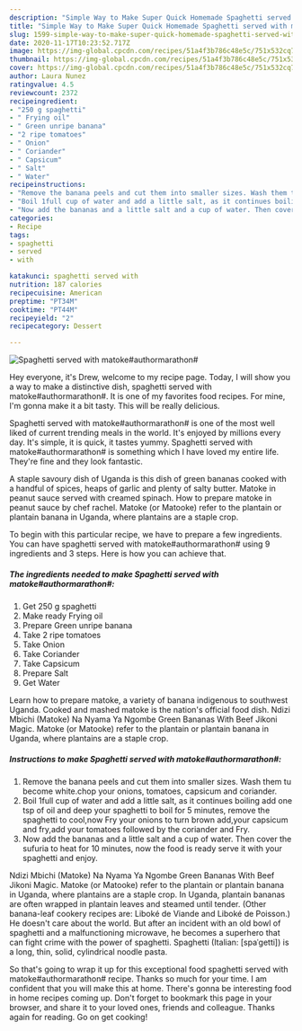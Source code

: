 ```yaml
---
description: "Simple Way to Make Super Quick Homemade Spaghetti served with matoke#authormarathon#"
title: "Simple Way to Make Super Quick Homemade Spaghetti served with matoke#authormarathon#"
slug: 1599-simple-way-to-make-super-quick-homemade-spaghetti-served-with-matokeauthormarathon
date: 2020-11-17T10:23:52.717Z
image: https://img-global.cpcdn.com/recipes/51a4f3b786c48e5c/751x532cq70/spaghetti-served-with-matokeauthormarathon-recipe-main-photo.jpg
thumbnail: https://img-global.cpcdn.com/recipes/51a4f3b786c48e5c/751x532cq70/spaghetti-served-with-matokeauthormarathon-recipe-main-photo.jpg
cover: https://img-global.cpcdn.com/recipes/51a4f3b786c48e5c/751x532cq70/spaghetti-served-with-matokeauthormarathon-recipe-main-photo.jpg
author: Laura Nunez
ratingvalue: 4.5
reviewcount: 2372
recipeingredient:
- "250 g spaghetti"
- " Frying oil"
- " Green unripe banana"
- "2 ripe tomatoes"
- " Onion"
- " Coriander"
- " Capsicum"
- " Salt"
- " Water"
recipeinstructions:
- "Remove the banana peels and cut them into smaller sizes. Wash them tu become white.chop your onions, tomatoes, capsicum and coriander."
- "Boil 1full cup of water and add a little salt, as it continues boiling add one tsp of oil and deep your spaghetti to boil for 5 minutes, remove the spaghetti to cool,now Fry your onions to turn brown add,your capsicum and fry,add your tomatoes followed by the coriander and Fry."
- "Now add the bananas and a little salt and a cup of water. Then cover the sufuria to heat for 10 minutes, now the food is ready serve it with your spaghetti and enjoy."
categories:
- Recipe
tags:
- spaghetti
- served
- with

katakunci: spaghetti served with 
nutrition: 187 calories
recipecuisine: American
preptime: "PT34M"
cooktime: "PT44M"
recipeyield: "2"
recipecategory: Dessert

---
```



![Spaghetti served with matoke#authormarathon#](https://img-global.cpcdn.com/recipes/51a4f3b786c48e5c/751x532cq70/spaghetti-served-with-matokeauthormarathon-recipe-main-photo.jpg)

Hey everyone, it's Drew, welcome to my recipe page. Today, I will show you a way to make a distinctive dish, spaghetti served with matoke#authormarathon#. It is one of my favorites food recipes. For mine, I'm gonna make it a bit tasty. This will be really delicious.

Spaghetti served with matoke#authormarathon# is one of the most well liked of current trending meals in the world. It's enjoyed by millions every day. It's simple, it is quick, it tastes yummy. Spaghetti served with matoke#authormarathon# is something which I have loved my entire life. They're fine and they look fantastic.

A staple savoury dish of Uganda is this dish of green bananas cooked with a handful of spices, heaps of garlic and plenty of salty butter. Matoke in peanut sauce served with creamed spinach. How to prepare matoke in peanut sauce by chef rachel. Matoke (or Matooke) refer to the plantain or plantain banana in Uganda, where plantains are a staple crop.


To begin with this particular recipe, we have to prepare a few ingredients. You can have spaghetti served with matoke#authormarathon# using 9 ingredients and 3 steps. Here is how you can achieve that.

<!--inarticleads1-->

##### The ingredients needed to make Spaghetti served with matoke#authormarathon#:

1. Get 250 g spaghetti
1. Make ready  Frying oil
1. Prepare  Green unripe banana
1. Take 2 ripe tomatoes
1. Take  Onion
1. Take  Coriander
1. Take  Capsicum
1. Prepare  Salt
1. Get  Water


Learn how to prepare matoke, a variety of banana indigenous to southwest Uganda. Cooked and mashed matoke is the nation&#39;s official food dish. Ndizi Mbichi (Matoke) Na Nyama Ya Ngombe Green Bananas With Beef Jikoni Magic. Matoke (or Matooke) refer to the plantain or plantain banana in Uganda, where plantains are a staple crop. 

<!--inarticleads2-->

##### Instructions to make Spaghetti served with matoke#authormarathon#:

1. Remove the banana peels and cut them into smaller sizes. Wash them tu become white.chop your onions, tomatoes, capsicum and coriander.
1. Boil 1full cup of water and add a little salt, as it continues boiling add one tsp of oil and deep your spaghetti to boil for 5 minutes, remove the spaghetti to cool,now Fry your onions to turn brown add,your capsicum and fry,add your tomatoes followed by the coriander and Fry.
1. Now add the bananas and a little salt and a cup of water. Then cover the sufuria to heat for 10 minutes, now the food is ready serve it with your spaghetti and enjoy.


Ndizi Mbichi (Matoke) Na Nyama Ya Ngombe Green Bananas With Beef Jikoni Magic. Matoke (or Matooke) refer to the plantain or plantain banana in Uganda, where plantains are a staple crop. In Uganda, plantain bananas are often wrapped in plantain leaves and steamed until tender. (Other banana-leaf cookery recipes are: Liboké de Viande and Liboké de Poisson.) He doesn&#39;t care about the world. But after an incident with an old bowl of spaghetti and a malfunctioning microwave, he becomes a superhero that can fight crime with the power of spaghetti. Spaghetti (Italian: [spaˈɡetti]) is a long, thin, solid, cylindrical noodle pasta. 

So that's going to wrap it up for this exceptional food spaghetti served with matoke#authormarathon# recipe. Thanks so much for your time. I am confident that you will make this at home. There's gonna be interesting food in home recipes coming up. Don't forget to bookmark this page in your browser, and share it to your loved ones, friends and colleague. Thanks again for reading. Go on get cooking!
